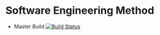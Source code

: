 # Software Engineering Method

- Master Build [![Build Status](https://travis-ci.com/liamdickson-uni/sem.svg?branch=main)](https://travis-ci.com/liamdickson-uni/sem)
